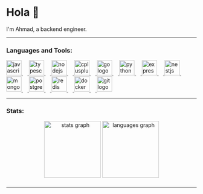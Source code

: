 <!-- <br clear="both"> -->

<h1 align="left">Hola 👋</h1>

<!-- ### -->

<!-- <br clear="both"> -->

<p align="left">I'm Ahmad, a backend engineer.</p>

<!-- ### -->

<hr />
<!-- <br clear="both"> -->

<h3 align="left">Languages and Tools:</h3>

<!-- <br clear="both"> -->

<div align="left">
  <a
    href="https://developer.mozilla.org/en-US/docs/Web/JavaScript"
    target="_blank"
    rel="noreferrer"
  >
    <img
      src="https://cdn.jsdelivr.net/gh/devicons/devicon/icons/javascript/javascript-original.svg"
      height="40"
      alt="javascript logo"
    />
    <img width="12" />
  </a>
  <a href="https://www.typescriptlang.org/" target="_blank" rel="noreferrer">
    <img
      src="https://cdn.jsdelivr.net/gh/devicons/devicon/icons/typescript/typescript-original.svg"
      height="40"
      alt="typescript logo"
    />
  </a>
  <a href="https://nodejs.org" target="_blank" rel="noreferrer">
    <img width="12" />
    <img
      src="https://cdn.jsdelivr.net/gh/devicons/devicon/icons/nodejs/nodejs-original.svg"
      height="40"
      alt="nodejs logo"
    />
    <img width="12" />
  </a>
  <a href="https://isocpp.org/get-started" target="_blank" rel="noreferrer">
    <img
      src="https://cdn.jsdelivr.net/gh/devicons/devicon/icons/cplusplus/cplusplus-original.svg"
      height="40"
      alt="cplusplus logo"
    />
    <img width="12" />
  </a>
  <a href="https://go.dev/" target="_blank" rel="noreferrer">
    <img
      src="https://cdn.simpleicons.org/go/00ADD8"
      height="40"
      alt="go logo"
    />
    <img width="12" />
  </a>
  <a href="https://www.python.org" target="_blank" rel="noreferrer">
    <img
      src="https://cdn.jsdelivr.net/gh/devicons/devicon/icons/python/python-original.svg"
      height="40"
      alt="python logo"
    />
    <img width="12" />
  </a>
  <a href="https://expressjs.com" target="_blank" rel="noreferrer">
    <img
      src="https://skillicons.dev/icons?i=express"
      height="40"
      alt="express logo"
    />
    <img width="12" />
  </a>
  <a href="https://nestjs.com/" target="_blank" rel="noreferrer">
    <img
      src="https://skillicons.dev/icons?i=nestjs"
      height="40"
      alt="nestjs logo"
    />
    <img width="12" />
  </a>
  <a href="https://www.mongodb.com/" target="_blank" rel="noreferrer">
    <img
      src="https://skillicons.dev/icons?i=mongodb"
      height="40"
      alt="mongodb logo"
    />
    <img width="12" />
  </a>
  <a href="https://www.postgresql.org" target="_blank" rel="noreferrer">
    <img
      src="https://cdn.jsdelivr.net/gh/devicons/devicon/icons/postgresql/postgresql-original.svg"
      height="40"
      alt="postgresql logo"
    />
    <img width="12" />
  </a>
  <a href="https://redis.io/" target="_blank" rel="noreferrer">
    <img
      src="https://cdn.jsdelivr.net/gh/devicons/devicon/icons/redis/redis-original.svg"
      height="40"
      alt="redis logo"
    />
    <img width="12" />
  </a>
  <a href="https://www.docker.com/" target="_blank" rel="noreferrer">
    <img
      src="https://cdn.jsdelivr.net/gh/devicons/devicon/icons/docker/docker-original.svg"
      height="40"
      alt="docker logo"
    />
    <img width="12" />
  </a>
  <a href="https://git-scm.com/" target="_blank" rel="noreferrer">
    <img
      src="https://cdn.jsdelivr.net/gh/devicons/devicon/icons/git/git-original.svg"
      height="40"
      alt="git logo"
    />
  </a>
</div>

<hr />

<h3 align="left">Stats:</h3>

<div align="center">
  <img
    src="https://github-readme-stats.vercel.app/api?username=relin404&hide_title=false&hide_rank=false&show_icons=true&include_all_commits=true&count_private=true&disable_animations=false&theme=maroongold&locale=en&hide_border=false&order=1&custom_title=Ahmad%27s%20GitHub%20Stats"
    height="150"
    alt="stats graph"
  />
  <img
    src="https://github-readme-stats.vercel.app/api/top-langs?username=relin404&locale=en&hide_title=false&layout=compact&card_width=320&langs_count=6&theme=maroongold&hide_border=false&order=2"
    height="150"
    alt="languages graph"
  />
</div>

###

<hr />
